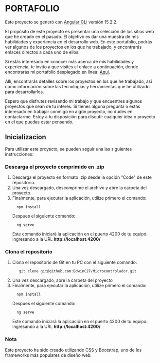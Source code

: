 # PORTAFOLIO

Este proyecto se generó con [Angular CLI](https://github.com/angular/angular-cli) versión 15.2.2.

El propósito de este proyecto es presentar una selección de los sitios web que he creado en el pasado. El objetivo es dar una muestra de mis habilidades y experiencia en el desarrollo web. En este portafolio, podrás ver algunos de los proyectos en los que he trabajado, y encontrarás enlaces directos a cada uno de ellos.

Si estás interesado en conocer más acerca de mis habilidades y experiencia, te invito a que visites el enlace a continuación, donde encontrarás mi portafolio desplegado en línea: [Aqui](https://testportafolioedwin.netlify.app/).

Allí, encontrarás detalles sobre los proyectos en los que he trabajado, así como información sobre las tecnologías y herramientas que he utilizado para desarrollarlos.

Espero que disfrutes revisando mi trabajo y que encuentres algunos proyectos que sean de tu interés. Si tienes alguna pregunta o estás interesado en trabajar conmigo en algún proyecto, no dudes en contactarme. Estoy a tu disposición para discutir cualquier idea o proyecto en el que puedas estar pensando.


## Inicializacion
Para utilizar este proyecto, se pueden seguir una las siguientes instrucciones:


### Descarga el proyecto comprimido en .zip
1. Descarga el proyecto en formato .zip desde la opción "Code" de este repositorio.
2. Una vez descargado, descomprime el archivo y abre la carpeta del proyecto.
3. Finalmente, para ejecutar la aplicación, utilize primero el comando:
     ```  
       npm install
     ```
     Despues el siguiente comando: 
     ```  
       ng serve
     ```
     Este comando iniciará la aplicación en el puerto 4200 de tu equipo. Ingresando a la URL **http://localhost:4200/**
     

### Clona el repositorio
1. Clona el repositorio de Git en tu PC con el siguiente comando:
    ```  
       git clone git@github.com:EdwinC27/Microcontrolador.git  
    ```
2. Una vez descargado, abre la carpeta del proyecto
3. Finalmente, para ejecutar la aplicación, utilize primero el comando:
     ```  
       npm install
     ```
     Despues el siguiente comando: 
     ```  
       ng serve
     ```
     Este comando iniciará la aplicación en el puerto 4200 de tu equipo. Ingresando a la URL **http://localhost:4200/**
     


### Nota
Este proyecto ha sido creado utilizando CSS y Bootstrap, uno de los frameworks más populares de diseño web.
